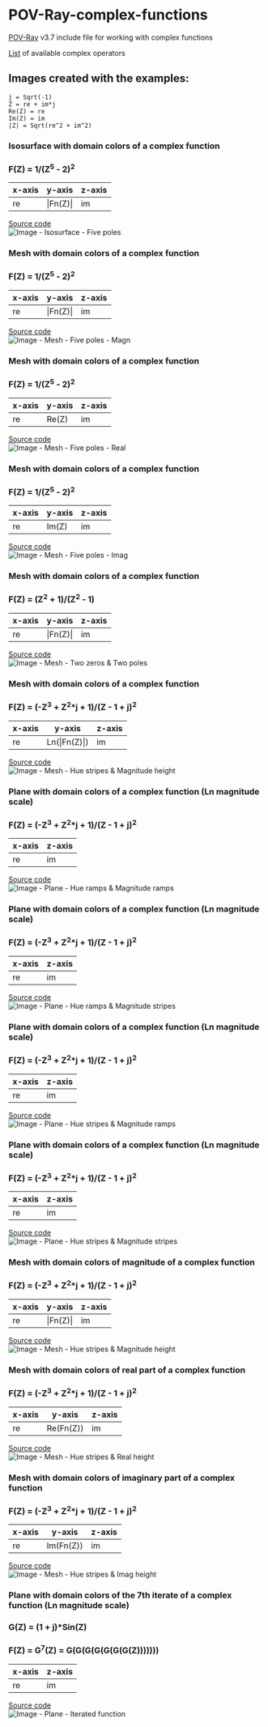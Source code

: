 # POV-Ray-complex-functions
[POV-Ray](http://www.povray.org) v3.7 include file for working with complex functions

[List](OPERATORS.md) of available complex operators

## Images created with the examples:

```
j = Sqrt(-1)
Z = re + im*j
Re(Z) = re
Im(Z) = im
|Z| = Sqrt(re^2 + im^2)
```

### Isosurface with domain colors of a complex function
### F(Z) = 1/(Z<sup>5</sup> - 2)<sup>2</sup>

| x-axis |  y-axis   | z-axis |
| ------ | --------- | ------ |
|   re   | \|Fn(Z)\| |   im   |

[Source code](FivePoles_Isosurface.pov)\
![Image - Isosurface - Five poles](FivePoles_Isosurface.png)

### Mesh with domain colors of a complex function
### F(Z) = 1/(Z<sup>5</sup> - 2)<sup>2</sup>

| x-axis |  y-axis   | z-axis |
| ------ | --------- | ------ |
|   re   | \|Fn(Z)\| |   im   |

[Source code](FivePoles_ClippedMesh2_Magn.pov)\
![Image - Mesh - Five poles - Magn](FivePoles_ClippedMesh2_Magn.png)

### Mesh with domain colors of a complex function
### F(Z) = 1/(Z<sup>5</sup> - 2)<sup>2</sup>

| x-axis | y-axis | z-axis |
| ------ | ------ | ------ |
|   re   | Re(Z)  |   im   |

[Source code](FivePoles_ClippedMesh2_Real.pov)\
![Image - Mesh - Five poles - Real](FivePoles_ClippedMesh2_Real.png)

### Mesh with domain colors of a complex function
### F(Z) = 1/(Z<sup>5</sup> - 2)<sup>2</sup>

| x-axis | y-axis | z-axis |
| ------ | ------ | ------ |
|   re   | Im(Z)  |   im   |

[Source code](FivePoles_ClippedMesh2_Imag.pov)\
![Image - Mesh - Five poles - Imag](FivePoles_ClippedMesh2_Imag.png)

### Mesh with domain colors of a complex function
### F(Z) = (Z<sup>2</sup> + 1)/(Z<sup>2</sup> - 1)

| x-axis |  y-axis   | z-axis |
| ------ | --------- | ------ |
|   re   | \|Fn(Z)\| |   im   |

[Source code](Two_Zeros_Two_Poles.pov)\
![Image - Mesh - Two zeros & Two poles](Two_Zeros_Two_Poles.png)

### Mesh with domain colors of a complex function
### F(Z) = (-Z<sup>3</sup> + Z<sup>2</sup>*j + 1)/(Z - 1 + j)<sup>2</sup>

| x-axis |     y-axis    | z-axis |
| ------ | ------------- | ------ |
|   re   | Ln(\|Fn(Z)\|) |   im   |

[Source code](HueStripes_MagnHeight.pov)\
![Image - Mesh - Hue stripes & Magnitude height](HueStripes_MagnHeight.png)

### Plane with domain colors of a complex function (Ln magnitude scale)
### F(Z) = (-Z<sup>3</sup> + Z<sup>2</sup>*j + 1)/(Z - 1 + j)<sup>2</sup>

| x-axis | z-axis |
| ------ | ------ |
|   re   |   im   |

[Source code](HueRamps_MagnRamps.pov)\
![Image - Plane - Hue ramps & Magnitude ramps](HueRamps_MagnRamps.png)

### Plane with domain colors of a complex function (Ln magnitude scale)
### F(Z) = (-Z<sup>3</sup> + Z<sup>2</sup>*j + 1)/(Z - 1 + j)<sup>2</sup>

| x-axis | z-axis |
| ------ | ------ |
|   re   |   im   |

[Source code](HueRamps_MagnStripes.pov)\
![Image - Plane - Hue ramps & Magnitude stripes](HueRamps_MagnStripes.png)

### Plane with domain colors of a complex function (Ln magnitude scale)
### F(Z) = (-Z<sup>3</sup> + Z<sup>2</sup>*j + 1)/(Z - 1 + j)<sup>2</sup>

| x-axis | z-axis |
| ------ | ------ |
|   re   |   im   |

[Source code](HueStripes_MagnRamps.pov)\
![Image - Plane - Hue stripes & Magnitude ramps](HueStripes_MagnRamps.png)

### Plane with domain colors of a complex function (Ln magnitude scale)
### F(Z) = (-Z<sup>3</sup> + Z<sup>2</sup>*j + 1)/(Z - 1 + j)<sup>2</sup>

| x-axis | z-axis |
| ------ | ------ |
|   re   |   im   |

[Source code](HueStripes_MagnStripes.pov)\
![Image - Plane - Hue stripes & Magnitude stripes](HueStripes_MagnStripes.png)

### Mesh with domain colors of magnitude of a complex function
### F(Z) = (-Z<sup>3</sup> + Z<sup>2</sup>*j + 1)/(Z - 1 + j)<sup>2</sup>

| x-axis |  y-axis   | z-axis |
| ------ | --------- | ------ |
|   re   | \|Fn(Z)\| |   im   |

[Source code](HueStripes_MagnHeight_NonLn_Magn.pov)\
![Image - Mesh - Hue stripes & Magnitude height](HueStripes_MagnHeight_NonLn_Magn.png)

### Mesh with domain colors of real part of a complex function
### F(Z) = (-Z<sup>3</sup> + Z<sup>2</sup>*j + 1)/(Z - 1 + j)<sup>2</sup>

| x-axis |   y-axis   | z-axis |
| ------ | ---------- | ------ |
|   re   | Re(Fn(Z))  |   im   |

[Source code](HueStripes_MagnHeight_NonLn_Real.pov)\
![Image - Mesh - Hue stripes & Real height](HueStripes_MagnHeight_NonLn_Real.png)

### Mesh with domain colors of imaginary part of a complex function
### F(Z) = (-Z<sup>3</sup> + Z<sup>2</sup>*j + 1)/(Z - 1 + j)<sup>2</sup>

| x-axis |   y-axis   | z-axis |
| ------ | ---------- | ------ |
|   re   | Im(Fn(Z))  |   im   |

[Source code](HueStripes_MagnHeight_NonLn_Imag.pov)\
![Image - Mesh - Hue stripes & Imag height](HueStripes_MagnHeight_NonLn_Imag.png)

### Plane with domain colors of the 7th iterate of a complex function (Ln magnitude scale)
### G(Z) = (1 + j)*Sin(Z)
### F(Z) = G<sup>7</sup>(Z) = G(G(G(G(G(G(G(Z)))))))

| x-axis | z-axis |
| ------ | ------ |
|   re   |   im   |

[Source code](Iterated_Sine.pov)\
![Image - Plane - Iterated function](Iterated_Sine.png)
